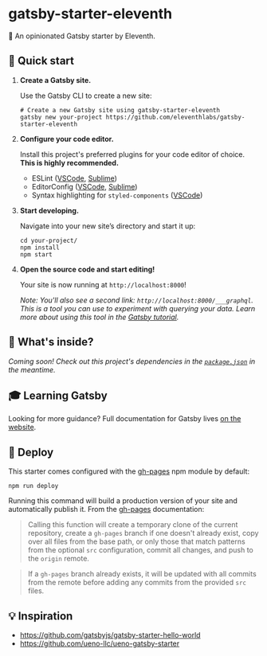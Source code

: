 # gatsby-starter-eleventh

🌱 An opinionated Gatsby starter by Eleventh.

## 🚀 Quick start

1.  **Create a Gatsby site.**

    Use the Gatsby CLI to create a new site:

    ```shell
    # Create a new Gatsby site using gatsby-starter-eleventh
    gatsby new your-project https://github.com/eleventhlabs/gatsby-starter-eleventh
    ```

1. **Configure your code editor.**

    Install this project's preferred plugins for your code editor of choice. **This is highly recommended.**

    - ESLint ([VSCode](https://marketplace.visualstudio.com/items?itemName=dbaeumer.vscode-eslint), [Sublime](https://packagecontrol.io/packages/SublimeLinter-eslint))
    - EditorConfig ([VSCode](https://marketplace.visualstudio.com/items?itemName=EditorConfig.EditorConfig), [Sublime](https://packagecontrol.io/packages/EditorConfig))
    - Syntax highlighting for `styled-components` ([VSCode](https://marketplace.visualstudio.com/items?itemName=jpoissonnier.vscode-styled-components))

1.  **Start developing.**

    Navigate into your new site’s directory and start it up:

    ```shell
    cd your-project/
    npm install
    npm start
    ```

1.  **Open the source code and start editing!**

    Your site is now running at `http://localhost:8000`!

    _Note: You'll also see a second link: _`http://localhost:8000/___graphql`_. This is a tool you can use to experiment with querying your data. Learn more about using this tool in the [Gatsby tutorial](https://www.gatsbyjs.org/tutorial/part-five/#introducing-graphiql)._

## 🧐 What's inside?

*Coming soon! Check out this project's dependencies in the [`package.json`](package.json) in the meantime.*

## 🎓 Learning Gatsby

Looking for more guidance? Full documentation for Gatsby lives [on the website](https://www.gatsbyjs.org/).

## 💫 Deploy

This starter comes configured with the [gh-pages](https://www.npmjs.com/package/gh-pages) npm module by default:

```shell
npm run deploy
```

Running this command will build a production version of your site and automatically publish it. From the [gh-pages](https://www.npmjs.com/package/gh-pages) documentation:

> Calling this function will create a temporary clone of the current repository, create a `gh-pages` branch if one doesn't already exist, copy over all files from the base path, or only those that match patterns from the optional `src` configuration, commit all changes, and push to the `origin` remote.

> If a `gh-pages` branch already exists, it will be updated with all commits from the remote before adding any commits from the provided `src` files.

## 💡 Inspiration

- https://github.com/gatsbyjs/gatsby-starter-hello-world
- https://github.com/ueno-llc/ueno-gatsby-starter
